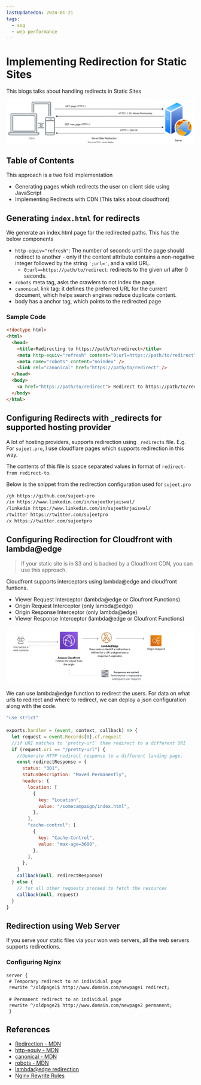 ```yaml
---
lastUpdatedOn: 2024-01-21
tags:
  - ssg
  - web-performance
---
```


# Implementing Redirection for Static Sites

This blogs talks about handling redirects in Static Sites

![Server Side Rediection](./2024-01-21-implementing-redirection-for-static-sites/ssg-redirection.inline.svg)

## Table of Contents

This approach is a two fold implementation

- Generating pages which redirects the user on client side using JavaScript
- Implementing Redirects with CDN (This talks about cloudfront)

## Generating `index.html` for redirects

We generate an index.html page for the redirected paths. This has the below components

- `http-equiv="refresh"`: The number of seconds until the page should redirect to another - only if the content attribute contains a non-negative integer followed by the string `';url='`, and a valid URL.
  - `0;url==https://path/to/redirect`: redirects to the given url after 0 seconds.
- `robots` meta tag, asks the crawlers to not index the page.
- `canonical` link tag: it defines the preferred URL for the current document, which helps search engines reduce duplicate content.
- body has a anchor tag, which points to the redirected page

### Sample Code

```html
<!doctype html>
<html>
  <head>
    <title>Redirecting to https://path/to/redirect</title>
    <meta http-equiv="refresh" content="0;url=https://path/to/redirect" />
    <meta name="robots" content="noindex" />
    <link rel="canonical" href="https://path/to/redirect" />
  </head>
  <body>
    <a href="https://path/to/redirect"> Redirect to https://path/to/redirect </a>
  </body>
</html>
```

## Configuring Redirects with \_redirects for supported hosting provider

A lot of hosting providers, supports redirection using `_redirects` file.
E.g. For `sujeet.pro`, I use cloudflare pages which supports redirection in this way.

The contents of this file is space separated values in format of `redirect-from redirect-to`.

Below is the snippet from the redirection configuration used for `sujeet.pro`

```txt
/gh https://github.com/sujeet-pro
/in https://www.linkedin.com/in/sujeetkrjaiswal/
/linkedin https://www.linkedin.com/in/sujeetkrjaiswal/
/twitter https://twitter.com/sujeetpro
/x https://twitter.com/sujeetpro
```

## Configuring Redirection for Cloudfront with lambda@edge

> If your static site is in S3 and is backed by a Cloudfront CDN, you can use this approach.

Cloudfront supports interceptors using lambda@edge and cloudfront funtions.

- Viewer Request Interceptor (lambda@edge or Cloufront Functions)
- Origin Request Interceptor (only lambda@edge)
- Origin Response Interceptor (only lambda@edge)
- Viewer Response Interceptor (lambda@edge or Cloufront Functions)

![Origin Interceptor for redirection](./2024-01-21-implementing-redirection-for-static-sites/origin-interceptor.jpeg)

We can use lambda@edge function to redirect the users.
For data on what urls to redirect and where to redirect, we can deploy a json configuration along with the code.

```js
"use strict"

exports.handler = (event, context, callback) => {
  let request = event.Records[0].cf.request
  //if URI matches to 'pretty-url' then redirect to a different URI
  if (request.uri == "/pretty-url") {
    //Generate HTTP redirect response to a different landing page.
    const redirectResponse = {
      status: "301",
      statusDescription: "Moved Permanently",
      headers: {
        location: [
          {
            key: "Location",
            value: "/somecampaign/index.html",
          },
        ],
        "cache-control": [
          {
            key: "Cache-Control",
            value: "max-age=3600",
          },
        ],
      },
    }
    callback(null, redirectResponse)
  } else {
    // for all other requests proceed to fetch the resources
    callback(null, request)
  }
}
```

## Redirection using Web Server

If you serve your static files via your won web servers, all the web servers supports redirections.

### Configuring Nginx

```nginx
server {
 # Temporary redirect to an individual page
 rewrite ^/oldpage1$ http://www.domain.com/newpage1 redirect;

 # Permanent redirect to an individual page
 rewrite ^/oldpage2$ http://www.domain.com/newpage2 permanent;
 }
```

## References

- [Redirection - MDN](https://developer.mozilla.org/en-US/docs/Web/HTTP/Redirections)
- [http-equiv - MDN](https://developer.mozilla.org/en-US/docs/Web/HTML/Element/meta#http-equiv)
- [canonical - MDN](https://developer.mozilla.org/en-US/docs/Web/HTML/Attributes/rel#canonical)
- [robots - MDN](https://developer.mozilla.org/en-US/docs/Web/HTML/Element/meta/name#other_metadata_names)
- [lambda@edge redirection](https://aws.amazon.com/blogs/networking-and-content-delivery/handling-redirectsedge-part1/)
- [Nginx Rewrite Rules](https://www.nginx.com/blog/creating-nginx-rewrite-rules/)
